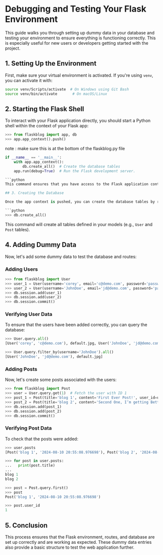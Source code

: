 
# Debugging and Testing Your Flask Environment

This guide walks you through setting up dummy data in your database and testing your environment to ensure everything is functioning correctly. This is especially useful for new users or developers getting started with the project.

## 1. Setting Up the Environment

First, make sure your virtual environment is activated. If you're using `venv`, you can activate it with:

```bash
source venv/Scripts/activate  # On Windows using Git Bash
source venv/bin/activate       # On macOS/Linux
```

## 2. Starting the Flask Shell

To interact with your Flask application directly, you should start a Python shell within the context of your Flask app:

```python
>>> from flaskblog import app, db
>>> app.app_context().push()
```


note :  make sure this is at the bottom of the flaskblog.py file

```python
if __name__ == '__main__':
    with app.app_context():
        db.create_all()  # Create the database tables
    app.run(debug=True)  # Run the Flask development server.

```python
This command ensures that you have access to the Flask application context, allowing you to interact with the database and application components directly.

## 3. Creating the Database

Once the app context is pushed, you can create the database tables by running:

```python
>>> db.create_all()
```

This command will create all tables defined in your models (e.g., `User` and `Post` tables).

## 4. Adding Dummy Data

Now, let's add some dummy data to test the database and routes:

### Adding Users

```python
>>> from flaskblog import User
>>> user_1 = User(username='corey', email='c@demo.com', password='password')
>>> user_2 = User(username='JohnDoe', email='jd@demo.com', password='password')
>>> db.session.add(user_1)
>>> db.session.add(user_2)
>>> db.session.commit()
```

### Verifying User Data

To ensure that the users have been added correctly, you can query the database:

```python
>>> User.query.all()
[User('corey', 'c@demo.com'), default.jpg, User('JohnDoe', 'jd@demo.com'), default.jpg]

>>> User.query.filter_by(username='JohnDoe').all()
[User('JohnDoe', 'jd@demo.com'), default.jpg]
```

### Adding Posts

Now, let's create some posts associated with the users:

```python
>>> from flaskblog import Post
>>> user = User.query.get(1)  # Fetch the user with ID 1
>>> post_1 = Post(title='blog 1', content='First Ever Post!', user_id=user.id)
>>> post_2 = Post(title='blog 2', content='Second One, I’m getting Better', user_id=user.id)
>>> db.session.add(post_1)
>>> db.session.add(post_2)
>>> db.session.commit()
```

### Verifying Post Data

To check that the posts were added:

```python
>>> user.posts
[Post('blog 1', '2024-08-10 20:55:08.976698'), Post('blog 2', '2024-08-10 20:55:08.976698')]

>>> for post in user.posts:
...   print(post.title)
...
blog 1
blog 2

>>> post = Post.query.first()
>>> post
Post('blog 1', '2024-08-10 20:55:08.976698')

>>> post.user_id
1
```

## 5. Conclusion

This process ensures that the Flask environment, routes, and database are set up correctly and are working as expected. These dummy data entries also provide a basic structure to test the web application further. 

